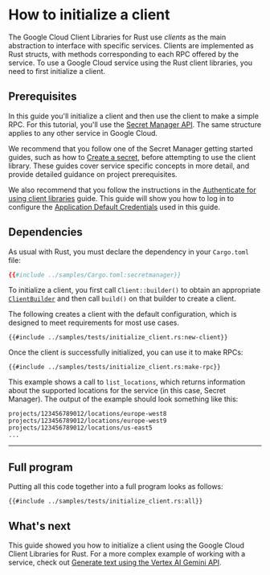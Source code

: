<!-- 
Copyright 2025 Google LLC

Licensed under the Apache License, Version 2.0 (the "License");
you may not use this file except in compliance with the License.
You may obtain a copy of the License at

    https://www.apache.org/licenses/LICENSE-2.0

Unless required by applicable law or agreed to in writing, software
distributed under the License is distributed on an "AS IS" BASIS,
WITHOUT WARRANTIES OR CONDITIONS OF ANY KIND, either express or implied.
See the License for the specific language governing permissions and
limitations under the License.
-->

# How to initialize a client

The Google Cloud Client Libraries for Rust use *clients* as the main abstraction
to interface with specific services. Clients are implemented as Rust structs,
with methods corresponding to each RPC offered by the service. To use a Google
Cloud service using the Rust client libraries, you need to first initialize a
client.

## Prerequisites

In this guide you'll initialize a client and then use the client to make a
simple RPC. For this tutorial, you'll use the [Secret Manager API]. The same
structure applies to any other service in Google Cloud.

We recommend that you follow one of the Secret Manager getting started guides,
such as how to [Create a secret], before attempting to use the client library.
These guides cover service specific concepts in more detail, and provide
detailed guidance on project prerequisites.

We also recommend that you follow the instructions in the
[Authenticate for using client libraries] guide. This guide will show you how to
log in to configure the [Application Default Credentials] used in this guide.

## Dependencies

As usual with Rust, you must declare the dependency in your `Cargo.toml` file:

```toml
{{#include ../samples/Cargo.toml:secretmanager}}
```

To initialize a client, you first call `Client::builder()` to obtain an
appropriate [`ClientBuilder`][gax-client-builder] and then call `build()` on
that builder to create a client.

The following creates a client with the default configuration, which is designed
to meet requirements for most use cases.

```rust,ignore,noplayground
{{#include ../samples/tests/initialize_client.rs:new-client}}
```

Once the client is successfully initialized, you can use it to make RPCs:

```rust,ignore,noplayground
{{#include ../samples/tests/initialize_client.rs:make-rpc}}
```
This example shows a call to `list_locations`, which returns information about
the supported locations for the service (in this case, Secret Manager). The
output of the example should look something like this:

```shell
projects/123456789012/locations/europe-west8
projects/123456789012/locations/europe-west9
projects/123456789012/locations/us-east5
...
```

______________________________________________________________________

## Full program

Putting all this code together into a full program looks as follows:

```rust,ignore,noplayground
{{#include ../samples/tests/initialize_client.rs:all}}
```

## What's next

This guide showed you how to initialize a client using the Google Cloud Client
Libraries for Rust. For a more complex example of working with a service, check
out [Generate text using the Vertex AI Gemini API].

[application default credentials]: https://cloud.google.com/docs/authentication/application-default-credentials
[authenticate for using client libraries]: https://cloud.google.com/docs/authentication/client-libraries
[create a secret]: https://cloud.google.com/secret-manager/docs/creating-and-accessing-secrets
[gax-client-builder]: https://docs.rs/google-cloud-gax/latest/google_cloud_gax/client_builder/struct.ClientBuilder.html
[generate text using the vertex ai gemini api]: generate_text_using_the_vertex_ai_gemini_api.md
[secret manager api]: https://cloud.google.com/secret-manager
